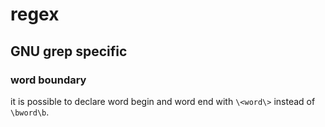 # regex

## GNU grep specific

### word boundary

it is possible to declare word begin and word end with `\<word\>` instead of `\bword\b`. 
